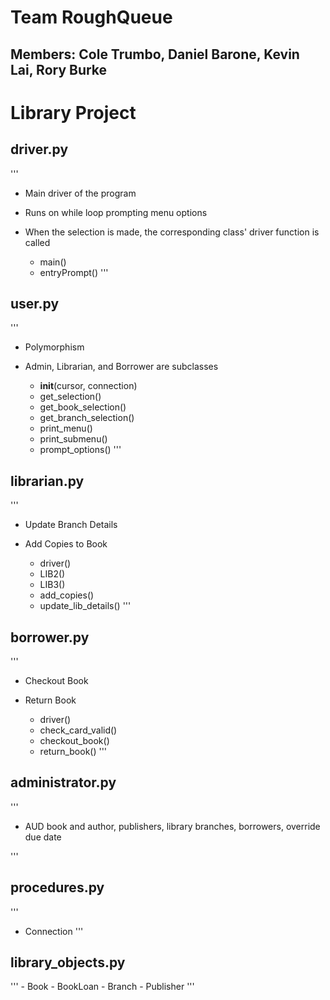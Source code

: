 # Team RoughQueue
## Members: Cole Trumbo, Daniel Barone, Kevin Lai, Rory Burke

# Library Project

## driver.py
'''
* Main driver of the program
* Runs on while loop prompting menu options
* When the selection is made, the corresponding class' driver function is called

    - main()
    - entryPrompt()
'''

## user.py
'''
* Polymorphism
* Admin, Librarian, and Borrower are subclasses

    - __init__(cursor, connection)
    - get_selection()
    - get_book_selection()
    - get_branch_selection()
    - print_menu()
    - print_submenu()
    - prompt_options()
'''

## librarian.py
'''
* Update Branch Details
* Add Copies to Book

    - driver()
    - LIB2()
    - LIB3()
    - add_copies()
    - update_lib_details()
'''

## borrower.py
'''
* Checkout Book
* Return Book 

    - driver()
    - check_card_valid()
    - checkout_book()
    - return_book()
'''

## administrator.py
'''
* AUD book and author, publishers, library branches, borrowers, override due date

'''

## procedures.py
'''
* Connection
'''

## library_objects.py
'''
    - Book
    - BookLoan
    - Branch
    - Publisher
'''
